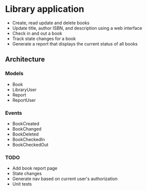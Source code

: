 # Library application

* Create, read update and delete books
* Update title, author ISBN, and description using a web interface
* Check in and out a book
* Track state changes for a book
* Generate a report that displays the current status of all books

## Architecture

### Models
* Book
* LibraryUser
* Report
* ReportUser

### Events
* BookCreated
* BookChanged
* BookDeleted
* BookCheckedIn
* BookCheckedOut

### TODO
* Add book report page
* State changes
* Generate nav based on current user's authorization
* Unit tests